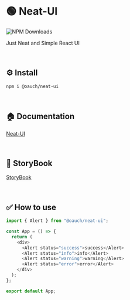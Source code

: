 # 🟢 Neat-UI

![NPM Downloads](https://img.shields.io/npm/d18m/@oauch/neat-ui)

Just Neat and Simple React UI

<br />

## ⚙️ Install

```
npm i @oauch/neat-ui
```

<br />

## 🏠 Documentation

<a href="https://neat-ui.vercel.app/">Neat-UI</a>

<br />

## 💬 StoryBook

<a href="https://oauch.github.io/neat-ui/storybook">StoryBook</a>

<br />

## ✅ How to use

```ts
import { Alert } from "@oauch/neat-ui";

const App = () => {
  return (
    <div>
      <Alert status="success">success</Alert>
      <Alert status="info">info</Alert>
      <Alert status="warning">warning</Alert>
      <Alert status="error">error</Alert>
    </div>
  );
};

export default App;
```
